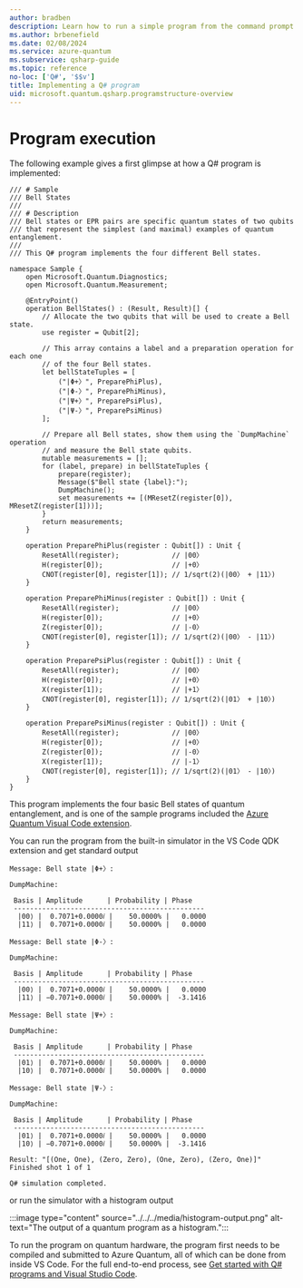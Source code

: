 ```yaml
---
author: bradben
description: Learn how to run a simple program from the command prompt in Q#.
ms.author: brbenefield
ms.date: 02/08/2024
ms.service: azure-quantum
ms.subservice: qsharp-guide
ms.topic: reference
no-loc: ['Q#', '$$v']
title: Implementing a Q# program
uid: microsoft.quantum.qsharp.programstructure-overview
---
```


# Program execution

The following example gives a first glimpse at how a Q# program is implemented: 

```qsharp
/// # Sample
/// Bell States
///
/// # Description
/// Bell states or EPR pairs are specific quantum states of two qubits
/// that represent the simplest (and maximal) examples of quantum entanglement.
///
/// This Q# program implements the four different Bell states.

namespace Sample {
    open Microsoft.Quantum.Diagnostics;
    open Microsoft.Quantum.Measurement;

    @EntryPoint()
    operation BellStates() : (Result, Result)[] {
        // Allocate the two qubits that will be used to create a Bell state.
        use register = Qubit[2];

        // This array contains a label and a preparation operation for each one
        // of the four Bell states.
        let bellStateTuples = [
            ("|Φ+〉", PreparePhiPlus),
            ("|Φ-〉", PreparePhiMinus),
            ("|Ψ+〉", PreparePsiPlus),
            ("|Ψ-〉", PreparePsiMinus)
        ];

        // Prepare all Bell states, show them using the `DumpMachine` operation
        // and measure the Bell state qubits.
        mutable measurements = [];
        for (label, prepare) in bellStateTuples {
            prepare(register);
            Message($"Bell state {label}:");
            DumpMachine();
            set measurements += [(MResetZ(register[0]), MResetZ(register[1]))];
        }
        return measurements;
    }

    operation PreparePhiPlus(register : Qubit[]) : Unit {
        ResetAll(register);             // |00〉
        H(register[0]);                 // |+0〉
        CNOT(register[0], register[1]); // 1/sqrt(2)(|00〉 + |11〉)
    }

    operation PreparePhiMinus(register : Qubit[]) : Unit {
        ResetAll(register);             // |00〉
        H(register[0]);                 // |+0〉
        Z(register[0]);                 // |-0〉
        CNOT(register[0], register[1]); // 1/sqrt(2)(|00〉 - |11〉)
    }

    operation PreparePsiPlus(register : Qubit[]) : Unit {
        ResetAll(register);             // |00〉
        H(register[0]);                 // |+0〉
        X(register[1]);                 // |+1〉
        CNOT(register[0], register[1]); // 1/sqrt(2)(|01〉 + |10〉)
    }

    operation PreparePsiMinus(register : Qubit[]) : Unit {
        ResetAll(register);             // |00〉
        H(register[0]);                 // |+0〉
        Z(register[0]);                 // |-0〉
        X(register[1]);                 // |-1〉
        CNOT(register[0], register[1]); // 1/sqrt(2)(|01〉 - |10〉)
    }
}
```

This program implements the four basic Bell states of quantum entanglement, and is one of the sample programs included the [Azure Quantum Visual Code extension](https://marketplace.visualstudio.com/items?itemName=quantum.qsharp-lang-vscode). 

You can run the program from the built-in simulator in the VS Code QDK extension and get standard output

```output
Message: Bell state |Φ+〉:

DumpMachine:

 Basis | Amplitude      | Probability | Phase
 -----------------------------------------------
  |00⟩ |  0.7071+0.0000𝑖 |    50.0000% |   0.0000
  |11⟩ |  0.7071+0.0000𝑖 |    50.0000% |   0.0000

Message: Bell state |Φ-〉:

DumpMachine:

 Basis | Amplitude      | Probability | Phase
 -----------------------------------------------
  |00⟩ |  0.7071+0.0000𝑖 |    50.0000% |   0.0000
  |11⟩ | −0.7071+0.0000𝑖 |    50.0000% |  -3.1416

Message: Bell state |Ψ+〉:

DumpMachine:

 Basis | Amplitude      | Probability | Phase
 -----------------------------------------------
  |01⟩ |  0.7071+0.0000𝑖 |    50.0000% |   0.0000
  |10⟩ |  0.7071+0.0000𝑖 |    50.0000% |   0.0000

Message: Bell state |Ψ-〉:

DumpMachine:

 Basis | Amplitude      | Probability | Phase
 -----------------------------------------------
  |01⟩ |  0.7071+0.0000𝑖 |    50.0000% |   0.0000
  |10⟩ | −0.7071+0.0000𝑖 |    50.0000% |  -3.1416

Result: "[(One, One), (Zero, Zero), (One, Zero), (Zero, One)]"
Finished shot 1 of 1

Q# simulation completed.

```

or run the simulator with a histogram output

:::image type="content" source="../../../media/histogram-output.png" alt-text="The output of a quantum program as a histogram.":::

To run the program on quantum hardware, the program first needs to be compiled and submitted to Azure Quantum, all of which can be done from inside VS Code. For the full end-to-end process, see [Get started with Q# programs and Visual Studio Code](xref:microsoft.quantum.submit-jobs).



